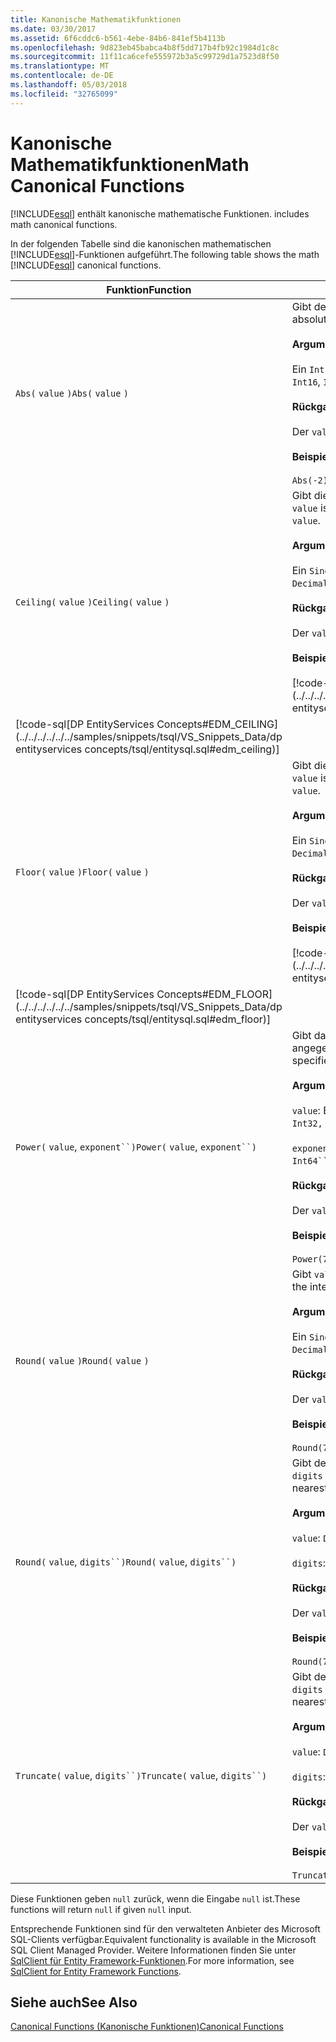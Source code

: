```yaml
---
title: Kanonische Mathematikfunktionen
ms.date: 03/30/2017
ms.assetid: 6f6cddc6-b561-4ebe-84b6-841ef5b4113b
ms.openlocfilehash: 9d823eb45babca4b8f5dd717b4fb92c1984d1c8c
ms.sourcegitcommit: 11f11ca6cefe555972b3a5c99729d1a7523d8f50
ms.translationtype: MT
ms.contentlocale: de-DE
ms.lasthandoff: 05/03/2018
ms.locfileid: "32765099"
---
```

# <a name="math-canonical-functions"></a><span data-ttu-id="991eb-102">Kanonische Mathematikfunktionen</span><span class="sxs-lookup"><span data-stu-id="991eb-102">Math Canonical Functions</span></span>
[!INCLUDE[esql](../../../../../../includes/esql-md.md)]<span data-ttu-id="991eb-103"> enthält kanonische mathematische Funktionen.</span><span class="sxs-lookup"><span data-stu-id="991eb-103"> includes math canonical functions.</span></span>  
  
 <span data-ttu-id="991eb-104">In der folgenden Tabelle sind die kanonischen mathematischen [!INCLUDE[esql](../../../../../../includes/esql-md.md)]-Funktionen aufgeführt.</span><span class="sxs-lookup"><span data-stu-id="991eb-104">The following table shows the math [!INCLUDE[esql](../../../../../../includes/esql-md.md)] canonical functions.</span></span>  
  
|<span data-ttu-id="991eb-105">Funktion</span><span class="sxs-lookup"><span data-stu-id="991eb-105">Function</span></span>|<span data-ttu-id="991eb-106">Beschreibung</span><span class="sxs-lookup"><span data-stu-id="991eb-106">Description</span></span>|  
|--------------|-----------------|  
|<span data-ttu-id="991eb-107">`Abs(` `value` `)`</span><span class="sxs-lookup"><span data-stu-id="991eb-107">`Abs(` `value` `)`</span></span>|<span data-ttu-id="991eb-108">Gibt den Absolutwert von `value` zurück.</span><span class="sxs-lookup"><span data-stu-id="991eb-108">Returns the absolute value of `value`.</span></span><br /><br /> <span data-ttu-id="991eb-109">**Argumente**</span><span class="sxs-lookup"><span data-stu-id="991eb-109">**Arguments**</span></span><br /><br /> <span data-ttu-id="991eb-110">Ein `Int16`, `Int32`, `Int64`, `Byte`, `Single`, `Double`, und `Decimal`.</span><span class="sxs-lookup"><span data-stu-id="991eb-110">An `Int16`, `Int32`, `Int64`, `Byte`, `Single`, `Double`, and `Decimal`.</span></span><br /><br /> <span data-ttu-id="991eb-111">**Rückgabewert**</span><span class="sxs-lookup"><span data-stu-id="991eb-111">**Return Value**</span></span><br /><br /> <span data-ttu-id="991eb-112">Der `value`-Typ.</span><span class="sxs-lookup"><span data-stu-id="991eb-112">The type of `value`.</span></span><br /><br /> <span data-ttu-id="991eb-113">**Beispiel**</span><span class="sxs-lookup"><span data-stu-id="991eb-113">**Example**</span></span><br /><br /> `Abs(-2)`|  
|<span data-ttu-id="991eb-114">`Ceiling(` `value` `)`</span><span class="sxs-lookup"><span data-stu-id="991eb-114">`Ceiling(` `value` `)`</span></span>|<span data-ttu-id="991eb-115">Gibt die kleinste ganze Zahl zurück, die nicht kleiner als `value` ist.</span><span class="sxs-lookup"><span data-stu-id="991eb-115">Returns the smallest integer that is not less than `value`.</span></span><br /><br /> <span data-ttu-id="991eb-116">**Argumente**</span><span class="sxs-lookup"><span data-stu-id="991eb-116">**Arguments**</span></span><br /><br /> <span data-ttu-id="991eb-117">Ein `Single`, `Double`, und `Decimal`.</span><span class="sxs-lookup"><span data-stu-id="991eb-117">A `Single`, `Double`, and `Decimal`.</span></span><br /><br /> <span data-ttu-id="991eb-118">**Rückgabewert**</span><span class="sxs-lookup"><span data-stu-id="991eb-118">**Return Value**</span></span><br /><br /> <span data-ttu-id="991eb-119">Der `value`-Typ.</span><span class="sxs-lookup"><span data-stu-id="991eb-119">The type of `value`.</span></span><br /><br /> <span data-ttu-id="991eb-120">**Beispiel**</span><span class="sxs-lookup"><span data-stu-id="991eb-120">**Example**</span></span><br /><br /> [!code-csharp[DP EntityServices Concepts#EDM_CEILING](../../../../../../samples/snippets/csharp/VS_Snippets_Data/dp entityservices concepts/cs/entitysql.cs#edm_ceiling)]
 [!code-sql[DP EntityServices Concepts#EDM_CEILING](../../../../../../samples/snippets/tsql/VS_Snippets_Data/dp entityservices concepts/tsql/entitysql.sql#edm_ceiling)]|  
|<span data-ttu-id="991eb-121">`Floor(` `value` `)`</span><span class="sxs-lookup"><span data-stu-id="991eb-121">`Floor(` `value` `)`</span></span>|<span data-ttu-id="991eb-122">Gibt die größte ganze Zahl zurück, die nicht größer als `value` ist.</span><span class="sxs-lookup"><span data-stu-id="991eb-122">Returns the largest integer that is not greater than `value`.</span></span><br /><br /> <span data-ttu-id="991eb-123">**Argumente**</span><span class="sxs-lookup"><span data-stu-id="991eb-123">**Arguments**</span></span><br /><br /> <span data-ttu-id="991eb-124">Ein `Single`, `Double`, und `Decimal`.</span><span class="sxs-lookup"><span data-stu-id="991eb-124">A `Single`, `Double`, and `Decimal`.</span></span><br /><br /> <span data-ttu-id="991eb-125">**Rückgabewert**</span><span class="sxs-lookup"><span data-stu-id="991eb-125">**Return Value**</span></span><br /><br /> <span data-ttu-id="991eb-126">Der `value`-Typ.</span><span class="sxs-lookup"><span data-stu-id="991eb-126">The type of `value`.</span></span><br /><br /> <span data-ttu-id="991eb-127">**Beispiel**</span><span class="sxs-lookup"><span data-stu-id="991eb-127">**Example**</span></span><br /><br /> [!code-csharp[DP EntityServices Concepts#EDM_FLOOR](../../../../../../samples/snippets/csharp/VS_Snippets_Data/dp entityservices concepts/cs/entitysql.cs#edm_floor)]
 [!code-sql[DP EntityServices Concepts#EDM_FLOOR](../../../../../../samples/snippets/tsql/VS_Snippets_Data/dp entityservices concepts/tsql/entitysql.sql#edm_floor)]|  
|<span data-ttu-id="991eb-128">`Power(` `value`, `exponent``)`</span><span class="sxs-lookup"><span data-stu-id="991eb-128">`Power(` `value`, `exponent``)`</span></span>|<span data-ttu-id="991eb-129">Gibt das Ergebnis der angegebenen `value` an die angegebene `exponent` zurück.</span><span class="sxs-lookup"><span data-stu-id="991eb-129">Returns the result of the specified `value` to the specified `exponent`.</span></span><br /><br /> <span data-ttu-id="991eb-130">**Argumente**</span><span class="sxs-lookup"><span data-stu-id="991eb-130">**Arguments**</span></span><br /><br /> <span data-ttu-id="991eb-131">`value`: Ein `Int32, Int64, Double`, oder `Decimal`.</span><span class="sxs-lookup"><span data-stu-id="991eb-131">`value`: An `Int32, Int64, Double`, or `Decimal`.</span></span><br /><br /> <span data-ttu-id="991eb-132">`exponent`: Ein `Int64``, Double`, oder `Decimal`.</span><span class="sxs-lookup"><span data-stu-id="991eb-132">`exponent`: An `Int64``, Double`, or `Decimal`.</span></span><br /><br /> <span data-ttu-id="991eb-133">**Rückgabewert**</span><span class="sxs-lookup"><span data-stu-id="991eb-133">**Return Value**</span></span><br /><br /> <span data-ttu-id="991eb-134">Der `value`-Typ.</span><span class="sxs-lookup"><span data-stu-id="991eb-134">The type of `value`.</span></span><br /><br /> <span data-ttu-id="991eb-135">**Beispiel**</span><span class="sxs-lookup"><span data-stu-id="991eb-135">**Example**</span></span><br /><br /> `Power(748.58,2)`|  
|<span data-ttu-id="991eb-136">`Round(` `value` `)`</span><span class="sxs-lookup"><span data-stu-id="991eb-136">`Round(` `value` `)`</span></span>|<span data-ttu-id="991eb-137">Gibt `value` gerundet zur nächsten Ganzzahl zurück.</span><span class="sxs-lookup"><span data-stu-id="991eb-137">Returns the integer portion of `value`, rounded to the nearest integer.</span></span><br /><br /> <span data-ttu-id="991eb-138">**Argumente**</span><span class="sxs-lookup"><span data-stu-id="991eb-138">**Arguments**</span></span><br /><br /> <span data-ttu-id="991eb-139">Ein `Single`, `Double`, und `Decimal`.</span><span class="sxs-lookup"><span data-stu-id="991eb-139">A `Single`, `Double`, and `Decimal`.</span></span><br /><br /> <span data-ttu-id="991eb-140">**Rückgabewert**</span><span class="sxs-lookup"><span data-stu-id="991eb-140">**Return Value**</span></span><br /><br /> <span data-ttu-id="991eb-141">Der `value`-Typ.</span><span class="sxs-lookup"><span data-stu-id="991eb-141">The type of `value`.</span></span><br /><br /> <span data-ttu-id="991eb-142">**Beispiel**</span><span class="sxs-lookup"><span data-stu-id="991eb-142">**Example**</span></span><br /><br /> `Round(748.58)`|  
|<span data-ttu-id="991eb-143">`Round(` `value`, `digits``)`</span><span class="sxs-lookup"><span data-stu-id="991eb-143">`Round(` `value`, `digits``)`</span></span>|<span data-ttu-id="991eb-144">Gibt den `value` auf die nächstliegenden angegebenen `digits` gerundet zurück.</span><span class="sxs-lookup"><span data-stu-id="991eb-144">Returns the `value`, rounded to the nearest specified `digits`.</span></span><br /><br /> <span data-ttu-id="991eb-145">**Argumente**</span><span class="sxs-lookup"><span data-stu-id="991eb-145">**Arguments**</span></span><br /><br /> <span data-ttu-id="991eb-146">`value`: `Double` oder `Decimal`.</span><span class="sxs-lookup"><span data-stu-id="991eb-146">`value`: `Double` or `Decimal`.</span></span><br /><br /> <span data-ttu-id="991eb-147">`digits`: `Int16` oder `Int32`.</span><span class="sxs-lookup"><span data-stu-id="991eb-147">`digits`: `Int16` or `Int32`.</span></span><br /><br /> <span data-ttu-id="991eb-148">**Rückgabewert**</span><span class="sxs-lookup"><span data-stu-id="991eb-148">**Return Value**</span></span><br /><br /> <span data-ttu-id="991eb-149">Der `value`-Typ.</span><span class="sxs-lookup"><span data-stu-id="991eb-149">The type of `value`.</span></span><br /><br /> <span data-ttu-id="991eb-150">**Beispiel**</span><span class="sxs-lookup"><span data-stu-id="991eb-150">**Example**</span></span><br /><br /> `Round(748.58,1)`|  
|<span data-ttu-id="991eb-151">`Truncate(` `value`, `digits``)`</span><span class="sxs-lookup"><span data-stu-id="991eb-151">`Truncate(` `value`, `digits``)`</span></span>|<span data-ttu-id="991eb-152">Gibt den `value` auf die nächstliegenden angegebenen `digits` gekürzt zurück.</span><span class="sxs-lookup"><span data-stu-id="991eb-152">Returns the `value`, truncated to the nearest specified `digits`.</span></span><br /><br /> <span data-ttu-id="991eb-153">**Argumente**</span><span class="sxs-lookup"><span data-stu-id="991eb-153">**Arguments**</span></span><br /><br /> <span data-ttu-id="991eb-154">`value`: `Double` oder `Decimal`.</span><span class="sxs-lookup"><span data-stu-id="991eb-154">`value`: `Double` or `Decimal`.</span></span><br /><br /> <span data-ttu-id="991eb-155">`digits`: `Int16` oder `Int32`.</span><span class="sxs-lookup"><span data-stu-id="991eb-155">`digits`: `Int16` or `Int32`.</span></span><br /><br /> <span data-ttu-id="991eb-156">**Rückgabewert**</span><span class="sxs-lookup"><span data-stu-id="991eb-156">**Return Value**</span></span><br /><br /> <span data-ttu-id="991eb-157">Der `value`-Typ.</span><span class="sxs-lookup"><span data-stu-id="991eb-157">The type of `value`.</span></span><br /><br /> <span data-ttu-id="991eb-158">**Beispiel**</span><span class="sxs-lookup"><span data-stu-id="991eb-158">**Example**</span></span><br /><br /> `Truncate(748.58,1)`|  
  
 <span data-ttu-id="991eb-159">Diese Funktionen geben `null` zurück, wenn die Eingabe `null` ist.</span><span class="sxs-lookup"><span data-stu-id="991eb-159">These functions will return `null` if given `null` input.</span></span>  
  
 <span data-ttu-id="991eb-160">Entsprechende Funktionen sind für den verwalteten Anbieter des Microsoft SQL-Clients verfügbar.</span><span class="sxs-lookup"><span data-stu-id="991eb-160">Equivalent functionality is available in the Microsoft SQL Client Managed Provider.</span></span> <span data-ttu-id="991eb-161">Weitere Informationen finden Sie unter [SqlClient für Entity Framework-Funktionen](../../../../../../docs/framework/data/adonet/ef/sqlclient-for-ef-functions.md).</span><span class="sxs-lookup"><span data-stu-id="991eb-161">For more information, see [SqlClient for Entity Framework Functions](../../../../../../docs/framework/data/adonet/ef/sqlclient-for-ef-functions.md).</span></span>  
  
## <a name="see-also"></a><span data-ttu-id="991eb-162">Siehe auch</span><span class="sxs-lookup"><span data-stu-id="991eb-162">See Also</span></span>  
 [<span data-ttu-id="991eb-163">Canonical Functions (Kanonische Funktionen)</span><span class="sxs-lookup"><span data-stu-id="991eb-163">Canonical Functions</span></span>](../../../../../../docs/framework/data/adonet/ef/language-reference/canonical-functions.md)
